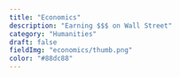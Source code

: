 ```yaml
---
title: "Economics"
description: "Earning $$$ on Wall Street"
category: "Humanities"
draft: false
fieldImg: "economics/thumb.png"
color: "#88dc88"
---
```

